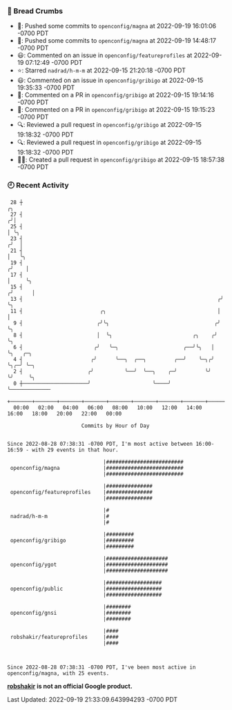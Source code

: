 ### 🍞 Bread Crumbs

 * 🚢: Pushed some commits to `openconfig/magna` at 2022-09-19 16:01:06 -0700 PDT
 * 🚢: Pushed some commits to `openconfig/magna` at 2022-09-19 14:48:17 -0700 PDT
 * 😃: Commented on an issue in `openconfig/featureprofiles` at 2022-09-19 07:12:49 -0700 PDT
 * ⭐️: Starred `nadrad/h-m-m` at 2022-09-15 21:20:18 -0700 PDT
 * 😃: Commented on an issue in `openconfig/gribigo` at 2022-09-15 19:35:33 -0700 PDT
 * 💬: Commented on a PR in  `openconfig/gribigo` at 2022-09-15 19:14:16 -0700 PDT
 * 💬: Commented on a PR in  `openconfig/gribigo` at 2022-09-15 19:15:23 -0700 PDT
 * 🔍: Reviewed a pull request in  `openconfig/gribigo` at 2022-09-15 19:18:32 -0700 PDT
 * 🔍: Reviewed a pull request in  `openconfig/gribigo` at 2022-09-15 19:18:32 -0700 PDT
 * ✍🏼: Created a pull request in `openconfig/gribigo` at 2022-09-15 18:57:38 -0700 PDT

### 🕘 Recent Activity
```
 28 ┼                                                                    ╭╮
 27 ┤                                                                   ╭╯│
 25 ┤                                                                   │ ╰╮
 23 ┤                                                                  ╭╯  │
 21 ┤                                                                  │   ╰╮
 19 ┤                                                                 ╭╯    │
 17 ┤                                                                 │     ╰╮
 15 ┤                                                                ╭╯      │
 13 ┤                                                               ╭╯       ╰╮
 11 ┤                         ╭╮                                    │         │
  9 ┤                        ╭╯╰╮                                  ╭╯         ╰╮
  8 ┤                        │  ╰╮                          ╭╮    ╭╯           ╰╮
  6 ┤                       ╭╯   ╰─╮                     ╭──╯╰╮   │             ╰╮   ╭─╮
  4 ┤                      ╭╯      ╰──╮  ╭──╮         ╭──╯    ╰─╮╭╯              ╰╮╭─╯ ╰─╮
  2 ┤                     ╭╯          ╰──╯  ╰──╮    ╭─╯         ╰╯                ╰╯     ╰╮
  0 ┼─────────────────────╯                    ╰────╯                                     ╰─────────────
    +───────+───────+───────+───────+───────+───────+───────+───────+───────+───────+───────+───────+────
  00:00   02:00   04:00   06:00   08:00   10:00   12:00   14:00   16:00   18:00   20:00   22:00   00:00   

						Commits by Hour of Day


Since 2022-08-28 07:38:31 -0700 PDT, I'm most active between 16:00-16:59 - with 29 events in that hour.

```



```
                               |#########################
 openconfig/magna              |#########################
                               |#########################

                               |###############
 openconfig/featureprofiles    |###############
                               |###############

                               |#
 nadrad/h-m-m                  |#
                               |#

                               |#########
 openconfig/gribigo            |#########
                               |#########

                               |####################
 openconfig/ygot               |####################
                               |####################

                               |##################
 openconfig/public             |##################
                               |##################

                               |########
 openconfig/gnsi               |########
                               |########

                               |####
 robshakir/featureprofiles     |####
                               |####



Since 2022-08-28 07:38:31 -0700 PDT, I've been most active in openconfig/magna, with 25 events.

```
**[robshakir](mailto:robjs@google.com) is not an official Google product.**  


Last Updated: 2022-09-19 21:33:09.643994293 -0700 PDT

